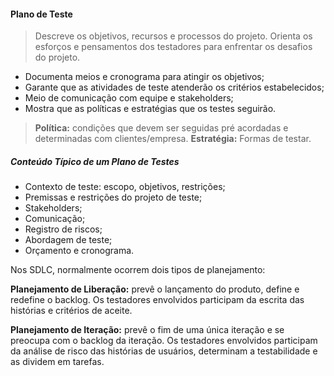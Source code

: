 #### Plano de Teste

> Descreve os objetivos, recursos e processos do projeto. Orienta os esforços e pensamentos dos testadores para enfrentar os desafios do projeto.

- Documenta meios e cronograma para atingir os objetivos;
- Garante que as atividades de teste atenderão os critérios estabelecidos;
- Meio de comunicação com equipe e stakeholders;
- Mostra que as políticas e estratégias que os testes seguirão.

> **Política:** condições que devem ser seguidas pré acordadas e determinadas com clientes/empresa.
> **Estratégia:** Formas de testar.

##### Conteúdo Típico de um Plano de Testes

- Contexto de teste: escopo, objetivos, restrições;
- Premissas e restrições do projeto de teste;
- Stakeholders;
- Comunicação;
- Registro de riscos;
- Abordagem de teste;
- Orçamento e cronograma.

Nos SDLC, normalmente ocorrem dois tipos de planejamento:

**Planejamento de Liberação:** prevê o lançamento do produto, define e redefine o backlog. Os testadores envolvidos participam da escrita das histórias e critérios de aceite.

**Planejamento de Iteração:** prevê o fim de uma única iteração e se preocupa com o backlog da iteração. Os testadores envolvidos participam da análise de risco das histórias de usuários, determinam a testabilidade e as dividem em tarefas.
